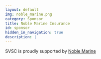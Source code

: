 ```yaml
---
layout: default
img: noble_marine.png
category: Sponsor
title: Noble Marine Insurance
id: sponsor
hidden_in_navigation: true
description: |
---
```

  <div>SVSC is proudly supported by <a href="http://www.noblemarine.co.uk">Noble Marine</a></div>
